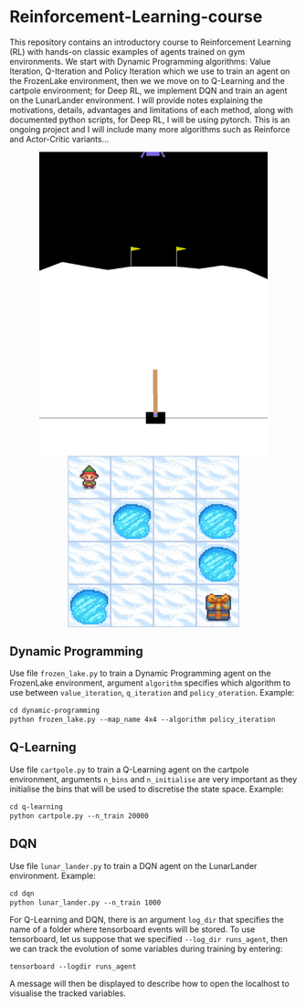 # Reinforcement-Learning-course
This repository contains an introductory course to Reinforcement Learning (RL) with hands-on classic examples of agents trained on gym environments. We start with Dynamic Programming algorithms: Value Iteration, Q-Iteration and Policy Iteration which we use to train an agent on the FrozenLake environment, then we we move on to Q-Learning and the cartpole environment; for Deep RL, we implement DQN and train an agent on the LunarLander environment. I will provide notes explaining the motivations, details, advantages and limitations of each method, along with documented python scripts, for Deep RL, I will be using pytorch. This is an ongoing project and I will include many more algorithms such as Reinforce and Actor-Critic variants...

<p align="center">
<img align="center" src="gifs/lunar-lander.gif", width=400 height=auto/>
<img align="center" src="gifs/cartpole.gif", width=400 height=auto/>
<img align="center" src="gifs/frozen-lake.gif", width=300 height=auto/>
</p>

## Dynamic Programming

Use file ```frozen_lake.py``` to train a Dynamic Programming agent on the FrozenLake environment, argument ```algorithm``` specifies which algorithm to use between ```value_iteration```, ```q_iteration``` and ```policy_oteration```. Example:
```
cd dynamic-programming
python frozen_lake.py --map_name 4x4 --algorithm policy_iteration
```

## Q-Learning

Use file ```cartpole.py``` to train a Q-Learning agent on the cartpole environment, arguments ```n_bins``` and ```n_initialise``` are very important as they initialise the bins that will be used to discretise the state space. Example:
```
cd q-learning
python cartpole.py --n_train 20000
```

## DQN

Use file ```lunar_lander.py``` to train a DQN agent on the LunarLander environment. Example:
```
cd dqn
python lunar_lander.py --n_train 1000
```

For Q-Learning and DQN, there is an argument ```log_dir``` that specifies the name of a folder where tensorboard events will be stored. To use tensorboard, let us suppose that we specified ```--log_dir runs_agent```, then we can track the evolution of some variables during training by entering:
```
tensorboard --logdir runs_agent
```
A message will then be displayed to describe how to open the localhost to visualise the tracked variables.

